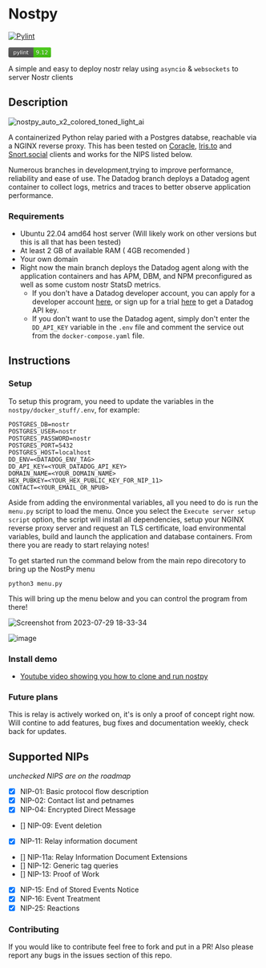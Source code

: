 # Nostpy

[![Pylint](https://github.com/UTXOnly/nost-py/actions/workflows/pylint.yml/badge.svg?branch=main&event=push)](https://github.com/UTXOnly/nost-py/actions/workflows/pylint.yml)


<svg xmlns="http://www.w3.org/2000/svg" width="85" height="20"><linearGradient id="a" x2="0" y2="100%"><stop offset="0" stop-color="#bbb" stop-opacity=".1"/><stop offset="1" stop-opacity=".1"/></linearGradient><rect rx="3" width="85" height="20" fill="#555"/><rect rx="3" x="50" width="35" height="20" fill="#4c1"/><path fill="#4c1" d="M50 0h4v20h-4z"/><rect rx="3" width="85" height="20" fill="url(#a)"/><g fill="#fff" text-anchor="middle" font-family="DejaVu Sans,Verdana,Geneva,sans-serif" font-size="11"><text x="25" y="15" fill="#010101" fill-opacity=".3">pylint</text><text x="25" y="14">pylint</text><text x="67" y="15" fill="#010101" fill-opacity=".3">9.12</text><text x="67" y="14">9.12</text></g></svg>

A simple and easy to deploy nostr relay using `asyncio` & `websockets` to server Nostr clients

## Description

![nostpy_auto_x2_colored_toned_light_ai](https://user-images.githubusercontent.com/49233513/236724405-bea4f3da-8728-4b0f-b583-1944faf52d09.jpg)


A containerized Python relay paried with a Postgres databse, reachable via a NGINX reverse proxy. This has been tested on [Coracle](https://coracle.social), [Iris.to](https://Iris.to) and [Snort.social](https://Snort.social) clients and works for the NIPS listed below.

Numerous branches in development,trying to improve performance, reliability and ease of use. The Datadog branch deploys a Datadog agent container to collect logs, metrics and traces to better observe application performance.

### Requirements

* Ubuntu 22.04 amd64 host server (Will likely work on other versions but this is all that has been tested)
* At least 2 GB of available RAM ( 4GB recomended )
* Your own domain
* Right now the main branch deploys the Datadog agent along with the application containers and has APM, DBM, and NPM preconfigured as well as some custom nostr StatsD metrics.
  * If you don't have a Datadog developer account, you can apply for a developer account [here](https://partners.datadoghq.com/s/login/?ec=302&startURL=%2Fs%2F), or sign up for a trial [here](https://www.datadoghq.com/free-datadog-trial/) to get a Datadog API key. 
  * If you don't want to use the Datadog agent, simply don't enter the `DD_API_KEY` variable in the `.env` file and comment the service out from the `docker-compose.yaml` file.

## Instructions

### Setup

To setup this program, you need to update the variables in the `nostpy/docker_stuff/.env`, for example:

```
POSTGRES_DB=nostr
POSTGRES_USER=nostr
POSTGRES_PASSWORD=nostr
POSTGRES_PORT=5432
POSTGRES_HOST=localhost
DD_ENV=<DATADOG_ENV_TAG>
DD_API_KEY=<YOUR_DATADOG_API_KEY>
DOMAIN_NAME=<YOUR_DOMAIN_NAME>
HEX_PUBKEY=<YOUR_HEX_PUBLIC_KEY_FOR_NIP_11>
CONTACT=<YOUR_EMAIL_OR_NPUB>

```

Aside from adding the environmental variables, all you need to do is run the `menu.py` script to load the menu. Once you select the `Execute server setup script` option, the script will install all dependencies, setup your NGINX reverse proxy server and request an TLS certificate, load environmental variables, build and launch the application and database containers. From there you are ready to start relaying notes!

To get started run the command below from the main repo direcotory to bring up the NostPy menu

```
python3 menu.py
```

This will bring up the menu below and you can control the program from there!



![Screenshot from 2023-07-29 18-33-34](https://github.com/UTXOnly/nost-py/assets/49233513/b2a22cfc-2c4a-43c7-855e-427ba02efe9a)


![image](https://github.com/UTXOnly/nost-py/assets/49233513/c970f4a8-8af3-4b23-a6fe-3fc9bac49ec0)


### Install demo

* [Youtube video showing you how to clone and run nostpy](https://www.youtube.com/watch?v=9Fmu7K2_t6Y)




### Future plans

This is relay is actively worked on, it's is only a proof of concept right now. Will contine to add features, bug fixes and documentation weekly, check back for updates. 

## Supported NIPs
*unchecked NIPS are on the roadmap*

- [x] NIP-01: Basic protocol flow description
- [x] NIP-02: Contact list and petnames
- [x] NIP-04: Encrypted Direct Message
- [] NIP-09: Event deletion
- [x] NIP-11: Relay information document
- [] NIP-11a: Relay Information Document Extensions
- [] NIP-12: Generic tag queries
- [] NIP-13: Proof of Work
- [x] NIP-15: End of Stored Events Notice
- [x] NIP-16: Event Treatment
- [x] NIP-25: Reactions

### Contributing

If you would like to contribute feel free to fork and put in a PR! Also please report any bugs in the issues section of this repo.

